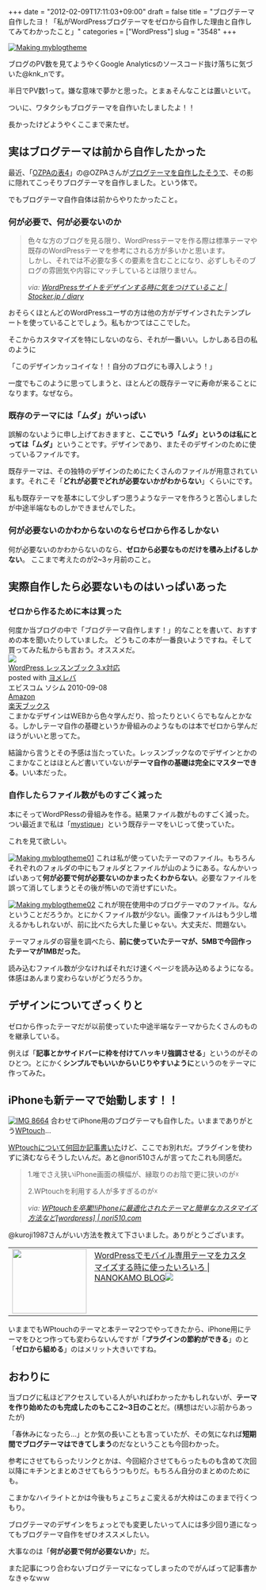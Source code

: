 +++
date = "2012-02-09T17:11:03+09:00"
draft = false
title = "ブログテーマ自作したヨ！「私がWordPressブログテーマをゼロから自作した理由と自作してみてわかったこと」"
categories = ["WordPress"]
slug = "3548"
+++

<a href="http://knk-n.com/wp-content/uploads/2012/02/making_myblogtheme.png" title="Making myblogtheme"><img src="http://knk-n.com/wp-content/uploads/2012/02/making_myblogtheme.png" alt="Making myblogtheme" title="making_myblogtheme.png" /></a>

ブログのPV数を見てようやくGoogle Analyticsのソースコード抜け落ちに気づいた@knk_nです。

半日でPV数1って。嫌な意味で夢かと思った。とまぁそんなことは置いといて。

ついに、ワタクシもブログテーマを自作いたしましたよ！！

長かったけどようやくここまで来たぜ。<!--more--><h2>実はブログテーマは前から自作したかった</h2>
最近、「<a href="http://ozpa-h4.com" target="_blank">OZPAの表4</a>」の@OZPAさんが<a href="http://ozpa-h4.com/2012/01/12/blog_new_theme_tsukareta/" target="_blank">ブログテーマを自作したそうで</a>、その影に隠れてこっそりブログテーマを自作しました。という体で。

でもブログテーマ自作自体は前からやりたかったこと。

<h3>何が必要で、何が必要ないのか</h3>
<blockquote cite="http://stocker.jp/diary/wordpress-site-design/" title="WordPressサイトをデザインする時に気をつけていること | Stocker.jp / diary">
<p>色々な方のブログを見る限り、WordPressテーマを作る際は標準テーマや既存のWordPressテーマを参考にされる方が多いかと思います。<br>
しかし、それでは不必要な多くの要素を含むことになり、必ずしもそのブログの雰囲気や内容にマッチしているとは限りません。</p>
<cite>via: <a href="http://stocker.jp/diary/wordpress-site-design/" target="_blank">WordPressサイトをデザインする時に気をつけていること | Stocker.jp / diary</a></cite>
</blockquote>
おそらくほとんどのWordPressユーザの方は他の方がデザインされたテンプレートを使っていることでしょう。私もかつてはここでした。

そこからカスタマイズを特にしないのなら、それが一番いい。しかしある日の私のように

「このデザインカッコイイな！！自分のブログにも導入しよう！」

一度でもこのように思ってしまうと、ほとんどの既存テーマに寿命が来ることになります。なぜなら。

<h3>既存のテーマには「ムダ」がいっぱい</h3>
誤解のないように申し上げておきますと、<strong>ここでいう「ムダ」というのは私にとっては「ムダ」</strong>ということです。デザインであり、またそのデザインのために使っているファイルです。

既存テーマは、その独特のデザインのためにたくさんのファイルが用意されています。それこそ「<strong>どれが必要でどれが必要ないかがわからない</strong>」くらいにです。

私も既存テーマを基本にして少しずつ思うようなテーマを作ろうと苦心しましたが中途半端なものしかできませんでした。

<h3>何が必要ないのかわからないのならゼロから作るしかない</h3>
何が必要ないのかわからないのなら、<strong>ゼロから必要なものだけを積み上げるしかない</strong>。
ここまで考えたのが2~3ヶ月前のこと。

<h2>実際自作したら必要ないものはいっぱいあった</h2>
<h3>ゼロから作るために本は買った</h3>
何度か当ブログの中で「ブログテーマ自作します！」的なことを書いて、おすすめの本を聞いたりしていました。
どうもこの本が一番良いようですね。そして買ってみた私からも言おう。オススメだ。
<div class="booklink-box"><div class="booklink-image"><a href="http://www.amazon.co.jp/exec/obidos/asin/4883377245/knkn-22/" name="booklink" rel="nofollow" target="_blank"><img src="http://ecx.images-amazon.com/images/I/51M0dcqriiL._SL160_.jpg" /></a></div><div class="booklink-info"><div class="booklink-name"><a href="http://www.amazon.co.jp/exec/obidos/asin/4883377245/knkn-22/" rel="nofollow" name="booklink" target="_blank">WordPress レッスンブック 3.x対応</a><div class="booklink-powered-date">posted with <a href="http://yomereba.com" target="_blank">ヨメレバ</a></div></div><div class="booklink-detail" >エビスコム ソシム 2010-09-08    </div><div class="booklink-link2"><div class="shoplinkamazon"><a href="http://www.amazon.co.jp/exec/obidos/asin/4883377245/knkn-22/" rel="nofollow" target="_blank" title="アマゾン" >Amazon</a></div><div class="shoplinkrakuten"><a href="http://pt.afl.rakuten.co.jp/c/0dde77ec.b168ef29/?url=http%3A%2F%2Fbooks.rakuten.co.jp%2Frb%2F6719352%2F" rel="nofollow" target="_blank" title="楽天ブックス" >楽天ブックス</a></div></div></div></div>
こまかなデザインはWEBから色々学んだり、拾ったりといくらでもなんとかなる。しかしテーマ自作の基礎というか骨組みのようなものは本でゼロから学んだほうがいいと思ってた。

結論から言うとその予感は当たっていた。レッスンブックなのでデザインとかのこまかなことはほとんど書いていないが<strong>テーマ自作の基礎は完全にマスターできる</strong>。いい本だった。

<h3>自作したらファイル数がものすごく減った</h3>
本にそってWordPRessの骨組みを作る。結果ファイル数がものすごく減った。つい最近まで私は「<a href="http://wordpress.org/extend/themes/mystique" target="_blank">mystique</a>」という既存テーマをいじって使っていた。

これを見て欲しい。


<a href="http://knk-n.com/wp-content/uploads/2012/02/making_myblogtheme01.png" title="Making myblogtheme01"><img src="http://knk-n.com/wp-content/uploads/2012/02/making_myblogtheme01.png" alt="Making myblogtheme01" title="making_myblogtheme01.png" /></a>
これは私が使っていたテーマのファイル。もちろんそれぞれのフォルダの中にもフォルダとファイルが山のようにある。なんかいっぱいあって<strong>何が必要で何が必要ないのかまったくわからない</strong>。必要なファイルを誤って消してしまうとその後が怖いので消せずにいた。


<a href="http://knk-n.com/wp-content/uploads/2012/02/making_myblogtheme02.png" title="Making myblogtheme02"><img src="http://knk-n.com/wp-content/uploads/2012/02/making_myblogtheme02.png" alt="Making myblogtheme02" title="making_myblogtheme02.png" /></a>
これが現在使用中のブログテーマのファイル。なんということだろうか。とにかくファイル数が少ない。画像ファイルはもう少し増えるかもしれないが、前に比べたら大した量じゃない。大丈夫だ、問題ない。

テーマフォルダの容量を調べたら、<strong>前に使っていたテーマが、5MBで今回作ったテーマが1MBだった</strong>。

読み込むファイル数が少なければそれだけ速くページを読み込めるようになる。体感はあんまり変わらないがどうだろうか。

<h2>デザインについてざっくりと</h2>
ゼロから作ったテーマだが以前使っていた中途半端なテーマからたくさんのものを継承している。

例えば「<strong>記事とかサイドバーに枠を付けてハッキリ強調させる</strong>」というのがそのひとつ。とにかく<strong>シンプルでもいいからいじりやすいように</strong>というのをテーマに作ってみた。

<h2>iPhoneも新テーマで始動します！！</h2>
<a href="http://knk-n.com/wp-content/uploads/2012/02/IMG_8664.png" title="IMG 8664"><img src="http://knk-n.com/wp-content/uploads/2012/02/IMG_8664.png" alt="IMG 8664" title="IMG_8664.PNG" /></a>
合わせてiPhone用のブログテーマも自作した。いままでありがとう<a href="http://wordpress.org/extend/plugins/wptouch/" target="_blank">WPtouch</a>…

<a href="http://knk-n.com/category/wordpress_/wptouch/" target="_blank">WPtouchについて何回か記事書いた</a>けど、ここでお別れだ。プラグインを使わずに済むならそうしたいんだ。あと@nori510さんが言ってたこれも同感だ。

<blockquote cite="http://nori510.com/archives/7103" title="WPtouchを卒業!!iPhoneに最適化されたテーマと簡単なカスタマイズ方法など[wordpress] | nori510.com">
<p>1.唯でさえ狭いiPhone画面の横幅が、縁取りのお陰で更に狭いのが☓</p>
<p>2.WPtouchを利用する人が多すぎるのが☓</strong></p>
<cite>via: <a href="http://nori510.com/archives/7103" target="_blank">WPtouchを卒業!!iPhoneに最適化されたテーマと簡単なカスタマイズ方法など[wordpress] | nori510.com</a></cite>
</blockquote>

@kuroji1987さんがいい方法を教えて下さいました。ありがとうございます。
<table width="100%"><td valign="top" width="150"><a href="http://nanokamo.com/articles/web-service/wordpress/wordpress-mobile.html" target="_blank"><img border="0" src="http://capture.heartrails.com/150x130/shadow?http://nanokamo.com/articles/web-service/wordpress/wordpress-mobile.html"  width="150" height="130" /></a></td><td valign="top"><a  href="http://nanokamo.com/articles/web-service/wordpress/wordpress-mobile.html" target="_blank">WordPressでモバイル専用テーマをカスタマイズする時に使ったいろいろ | NANOKAMO BLOG</a><a href="http://b.hatena.ne.jp/entry/http://nanokamo.com/articles/web-service/wordpress/wordpress-mobile.html" target="_blank"><img border="0" src="http://b.hatena.ne.jp/entry/image/large/http://nanokamo.com/articles/web-service/wordpress/wordpress-mobile.html" /></a></td></table>

いままでもWPtouchのテーマと本テーマ2つでやってきたから、iPhone用にテーマをひとつ作っても変わらないんですが「<strong>プラグインの節約ができる</strong>」のと「<strong>ゼロから組める</strong>」のはメリット大きいですね。

<h2>おわりに</h2>
当ブログに私ほどアクセスしている人がいればわかったかもしれないが、<strong>テーマを作り始めたのも完成したのもここ2~3日のこと</strong>だ。(構想はだいぶ前からあったが)

「春休みになったら…」とか気の長いことも言っていたが、その気になれば<strong>短期間でブログテーマはできてしまう</strong>のだなということも今回わかった。

参考にさせてもらったリンクとかは、今回紹介させてもらったものも含めて次回以降にキチンとまとめさせてもらうつもりだ。もちろん自分のまとめのためにも。

こまかなハイライトとかは今後もちょこちょこ変えるが大枠はこのままで行くつもり。

ブログテーマのデザインをちょっとでも変更したいって人には多少回り道になってもブログテーマ自作をぜひオススメしたい。

大事なのは「<strong>何が必要で何が必要ないか</strong>」だ。

また記事につり合わないブログテーマになってしまったのでがんばって記事書かなきゃなｗｗ
